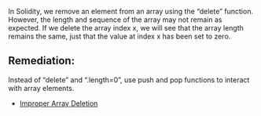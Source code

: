 In Solidity, we remove an element from an array using the “delete” function. However, the length and sequence of the array may not remain as expected. If we delete the array index x, we will see that the array length remains the same, just that the value at index x has been set to zero.

## Remediation:

Instead of “delete” and “.length=0”, use push and pop functions to interact with array elements.

- [Improper Array Deletion](https://blog.solidityscan.com/improper-array-deletion-82672eed8e8d)
